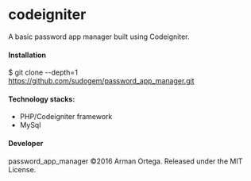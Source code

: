 # codeigniter
A basic password app manager built using Codeigniter.    

#### Installation  
$ git clone --depth=1 https://github.com/sudogem/password_app_manager.git      

#### Technology stacks:  
* PHP/Codeigniter framework      
* MySql  

#### Developer    
password_app_manager &copy;2016 Arman Ortega. Released under the MIT License.    
